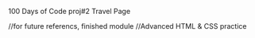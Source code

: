 100 Days of Code proj#2 Travel Page

//for future referencs, finished module 
//Advanced HTML & CSS practice
